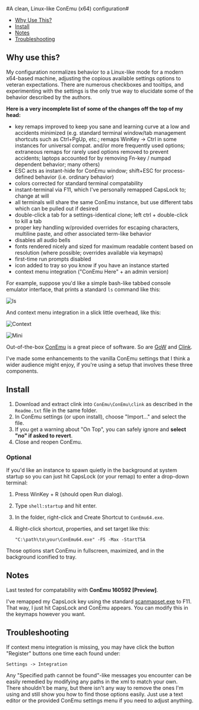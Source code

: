 #A clean, Linux-like ConEmu (x64) configuration#

- [Why Use This?](#why-use-this)
- [Install](#install)
- [Notes](#notes)
- [Troubleshooting](#troubleshooting)

## Why use this? ##

My configuration normalizes behavior to a Linux-like mode for a modern x64-based machine, adjusting the copious available settings options to veteran expectations. There are numerous checkboxes and tooltips, and experimenting with the settings is the only true way to elucidate some of the behavior described by the authors. 

**Here is a very incomplete list of some of the changes off the top of my head:**

- key remaps improved to keep you sane and learning curve at a low and accidents minimized (e.g. standard terminal window/tab management shortcuts such as Ctrl+PgUp, etc.; remaps WinKey -> Ctrl in some instances for universal compat. and/or more frequently used options; extraneous remaps for rarely used options removed to prevent accidents; laptops accounted for by removing Fn-key / numpad dependent behavior; many others)
- ESC acts as instant-hide for ConEmu window; shift+ESC for process-defined behavior (i.e. ordinary behavior)
- colors corrected for standard terminal compatability
- instant-terminal via F11, which I've personally remapped CapsLock to; change at will
- all terminals will share the same ConEmu instance, but use different tabs which can be pulled out if desired
- double-click a tab for a settings-identical clone; left ctrl + double-click to kill a tab
- proper key handling w/provided overrides for escaping characters, multiline paste, and other associated term-like behavior
- disables all audio bells
- fonts rendered nicely and sized for maximum readable content based on resolution (where possible; overrides available via keymaps)
- first-time run prompts disabled
- icon added to tray so you know if you have an instance started
- context menu integration ("ConEmu Here" + an admin version)

For example, suppose you'd like a simple bash-like tabbed console emulator interface, that prints a standard `ls`
command like this:

![ls](http://www.entangledloops.com/img/ConEmu/ls.png)

And context menu integration in a slick little overhead, like this:

![Context](http://www.entangledloops.com/img/ConEmu/context.png)

![Mini](http://www.entangledloops.com/img/ConEmu/mini.png)

Out-of-the-box [ConEmu](https://conemu.github.io) is a great piece of software.
So are [GoW](https://github.com/bmatzelle/gow/wiki) and [Clink](https://mridgers.github.io/clink).

I've made some enhancements to the vanilla ConEmu settings that I think a wider audience might enjoy, if you're using a setup that involves these three components.

## Install ##

1. Download and extract clink into `ConEmu\ConEmu\clink` as described in the `Readme.txt` file in the same folder.
2. In ConEmu settings (or upon install), choose "Import..." and select the file.
3. If you get a warning about "On Top", you can safely ignore and **select "no" if  asked to revert**.
4. Close and reopen ConEmu.

### Optional ###

If you'd like an instance to spawn quietly in the background at system startup so you can just hit CapsLock (or your remap) to enter a drop-down terminal:

1. Press WinKey + R (should open Run dialog).
2. Type `shell:startup` and hit enter.
3. In the folder, right-click and Create Shortcut to `ConEmu64.exe`.
4. Right-click shortcut, properties, and set target like this:

      `"C:\path\to\your\ConEmu64.exe" -FS -Max -StartTSA`

Those options start ConEmu in fullscreen, maximized, and in the background iconified to tray.

## Notes ##

Last tested for compatability with **ConEmu 160592 [Preview]**.

I've remapped my CapsLock key using the standard [scanmapset.exe](http://www.entangledloops.com/files/bin/scanmapset.exe) to F11.
That way, I just hit CapsLock and ConEmu appears. You can modify this in the keymaps however you want.

## Troubleshooting ##

If context menu integration is missing, you may have click the button "Register" buttons one time each found under:

    Settings -> Integration

Any "Specified path cannot be found"-like messages you encounter can be easily remedied by modifying any paths in the xml to match your own. There shouldn't be many, but there isn't any way to remove the ones I'm using and still show you how to find those options easily. Just use a text editor or the provided ConEmu settings menu if you need to adjust anything.
